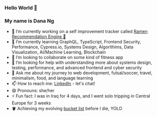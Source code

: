 ### Hello World 👋

### My name is Dana Ng

- 🔭 I’m currently working on a self improvement tracker called [Ramen Recommendation Engine 🍜](https://github.com/riceball1/ramen-recommendation-engine)
- 🌱 I’m currently learning GraphQL, TypeScript, Frontend Security, Performance, Cypress.io, Systems Design, Algorithims, Data Visualization, AI/Machine Learning, Blockchain 
- 👯 I’m looking to collaborate on some kind of fitness app
- 🤔 I’m looking for help with understanding more about systems design, testing, performance, and advanced frontend and cyber security
- 💬 Ask me about my journey to web development, futsal/soccer, travel, minimalism, food, and language learning
- 📫 How to reach me: [LinkedIn](https://www.linkedin.com/in/danafng/) - let's chat!
- 😄 Pronouns: she/her
- ⚡ Fun fact: I was in Iraq for 4 days, and I went solo tripping in Central Europe for 3 weeks
- 🪣 Achieving my evolving [bucket list](https://gist.github.com/riceball1/995ea11cddf60e725dd62899d61686c1) before I die, YOLO

